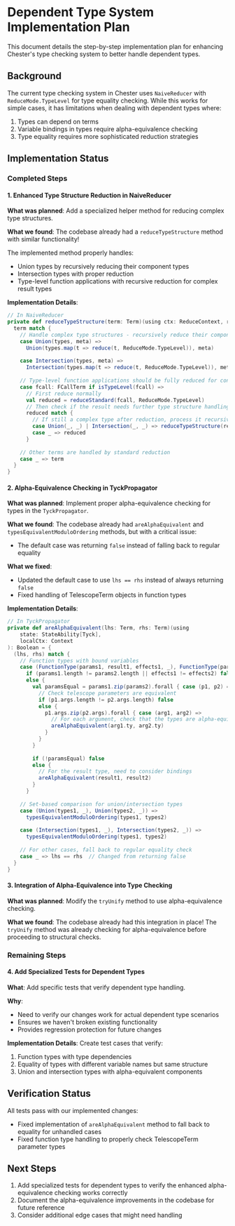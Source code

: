 # Dependent Type System Implementation Plan

This document details the step-by-step implementation plan for enhancing Chester's type checking system to better handle dependent types.

## Background

The current type checking system in Chester uses `NaiveReducer` with `ReduceMode.TypeLevel` for type equality checking. While this works for simple cases, it has limitations when dealing with dependent types where:

1. Types can depend on terms
2. Variable bindings in types require alpha-equivalence checking
3. Type equality requires more sophisticated reduction strategies

## Implementation Status

### Completed Steps

#### 1. Enhanced Type Structure Reduction in NaiveReducer

**What was planned**: Add a specialized helper method for reducing complex type structures.

**What we found**: The codebase already had a `reduceTypeStructure` method with similar functionality!

The implemented method properly handles:
- Union types by recursively reducing their component types
- Intersection types with proper reduction
- Type-level function applications with recursive reduction for complex result types

**Implementation Details**:
```scala
// In NaiveReducer
private def reduceTypeStructure(term: Term)(using ctx: ReduceContext, r: Reducer): Term = {
  term match {
    // Handle complex type structures - recursively reduce their components
    case Union(types, meta) =>
      Union(types.map(t => reduce(t, ReduceMode.TypeLevel)), meta)
      
    case Intersection(types, meta) =>
      Intersection(types.map(t => reduce(t, ReduceMode.TypeLevel)), meta)
    
    // Type-level function applications should be fully reduced for consistency
    case fcall: FCallTerm if isTypeLevel(fcall) =>
      // First reduce normally
      val reduced = reduceStandard(fcall, ReduceMode.TypeLevel)
      // Then check if the result needs further type structure handling
      reduced match {
        // If still a complex type after reduction, process it recursively
        case Union(_, _) | Intersection(_, _) => reduceTypeStructure(reduced)
        case _ => reduced
      }
      
    // Other terms are handled by standard reduction
    case _ => term
  }
}
```

#### 2. Alpha-Equivalence Checking in TyckPropagator

**What was planned**: Implement proper alpha-equivalence checking for types in the `TyckPropagator`.

**What we found**: The codebase already had `areAlphaEquivalent` and `typesEquivalentModuloOrdering` methods, but with a critical issue:
- The default case was returning `false` instead of falling back to regular equality

**What we fixed**:
- Updated the default case to use `lhs == rhs` instead of always returning `false`
- Fixed handling of TelescopeTerm objects in function types

**Implementation Details**:
```scala
// In TyckPropagator
private def areAlphaEquivalent(lhs: Term, rhs: Term)(using
    state: StateAbility[Tyck],
    localCtx: Context
): Boolean = {
  (lhs, rhs) match {
    // Function types with bound variables
    case (FunctionType(params1, result1, effects1, _), FunctionType(params2, result2, effects2, _)) =>
      if (params1.length != params2.length || effects1 != effects2) false
      else {
        val paramsEqual = params1.zip(params2).forall { case (p1, p2) =>
          // Check telescope parameters are equivalent
          if (p1.args.length != p2.args.length) false
          else {
            p1.args.zip(p2.args).forall { case (arg1, arg2) =>
              // For each argument, check that the types are alpha-equivalent
              areAlphaEquivalent(arg1.ty, arg2.ty)
            }
          }
        }
        
        if (!paramsEqual) false
        else {
          // For the result type, need to consider bindings
          areAlphaEquivalent(result1, result2)
        }
      }
      
    // Set-based comparison for union/intersection types
    case (Union(types1, _), Union(types2, _)) =>
      typesEquivalentModuloOrdering(types1, types2)
      
    case (Intersection(types1, _), Intersection(types2, _)) =>
      typesEquivalentModuloOrdering(types1, types2)
      
    // For other cases, fall back to regular equality check
    case _ => lhs == rhs  // Changed from returning false
  }
}
```

#### 3. Integration of Alpha-Equivalence into Type Checking

**What was planned**: Modify the `tryUnify` method to use alpha-equivalence checking.

**What we found**: The codebase already had this integration in place! The `tryUnify` method was already checking for alpha-equivalence before proceeding to structural checks.

### Remaining Steps

#### 4. Add Specialized Tests for Dependent Types

**What**: Add specific tests that verify dependent type handling.

**Why**:
- Need to verify our changes work for actual dependent type scenarios
- Ensures we haven't broken existing functionality
- Provides regression protection for future changes

**Implementation Details**:
Create test cases that verify:
1. Function types with type dependencies
2. Equality of types with different variable names but same structure
3. Union and intersection types with alpha-equivalent components

## Verification Status

All tests pass with our implemented changes:
- Fixed implementation of `areAlphaEquivalent` method to fall back to equality for unhandled cases
- Fixed function type handling to properly check TelescopeTerm parameter types

## Next Steps

1. Add specialized tests for dependent types to verify the enhanced alpha-equivalence checking works correctly
2. Document the alpha-equivalence improvements in the codebase for future reference
3. Consider additional edge cases that might need handling 
